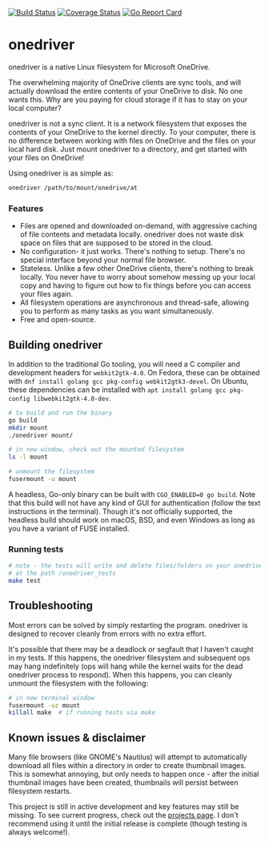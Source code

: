 [![Build Status](https://travis-ci.org/jstaf/onedriver.svg?branch=master)](https://travis-ci.org/jstaf/onedriver)
[![Coverage Status](https://coveralls.io/repos/github/jstaf/onedriver/badge.svg?branch=master)](https://coveralls.io/github/jstaf/onedriver?branch=master)
[![Go Report Card](https://goreportcard.com/badge/github.com/jstaf/onedriver)](https://goreportcard.com/report/github.com/jstaf/onedriver)

onedriver
======================================

onedriver is a native Linux filesystem for Microsoft OneDrive.

The overwhelming majority of OneDrive clients are sync tools, and will
actually download the entire contents of your OneDrive to disk. No one wants
this. Why are you paying for cloud storage if it has to stay on your local
computer?

onedriver is not a sync client. It is a network filesystem that exposes the
contents of your OneDrive to the kernel directly. To your computer, there is
no difference between working with files on OneDrive and the files on your
local hard disk. Just mount onedriver to a directory, and get started with
your files on OneDrive!

Using onedriver is as simple as:

```bash
onedriver /path/to/mount/onedrive/at
```

### Features

* Files are opened and downloaded on-demand, with aggressive caching of file 
  contents and metadata locally. onedriver does not waste disk space on files
  that are supposed to be stored in the cloud.
* No configuration- it just works. There's nothing to setup. There's no special
  interface beyond your normal file browser.
* Stateless. Unlike a few other OneDrive clients, there's nothing to break 
  locally. You never have to worry about somehow messing up your local copy and 
  having to figure out how to fix things before you can access your files again.
* All filesystem operations are asynchronous and thread-safe, allowing you to 
  perform as many tasks as you want simultaneously.
* Free and open-source.

## Building onedriver

In addition to the traditional Go tooling, you will need a C compiler and
development headers for `webkit2gtk-4.0`. On Fedora, these can be obtained with 
`dnf install golang gcc pkg-config webkit2gtk3-devel`. 
On Ubuntu, these dependencies can be installed with
`apt install golang gcc pkg-config libwebkit2gtk-4.0-dev`.

```bash
# to build and run the binary
go build
mkdir mount
./onedriver mount/

# in new window, check out the mounted filesystem
ls -l mount

# unmount the filesystem
fusermount -u mount
```

A headless, Go-only binary can be built with `CGO_ENABLED=0 go build`. Note
that this build will not have any kind of GUI for authentication (follow the
text instructions in the terminal). Though it's not officially supported, 
the headless build should work on macOS, BSD, and even Windows as long as you 
have a variant of FUSE installed.

### Running tests

```bash
# note - the tests will write and delete files/folders on your onedrive account
# at the path /onedriver_tests
make test
```

## Troubleshooting

Most errors can be solved by simply restarting the program. onedriver is
designed to recover cleanly from errors with no extra effort.

It's possible that there may be a deadlock or segfault that I haven't caught in 
my tests. If this happens, the onedriver filesystem and subsequent ops may hang
indefinitely (ops will hang while the kernel waits for the dead onedriver 
process to respond). When this happens, you can cleanly unmount the filesystem 
with the following:

```bash
# in new terminal window
fusermount -uz mount
killall make  # if running tests via make
```

## Known issues & disclaimer

Many file browsers (like GNOME's Nautilus) will attempt to automatically 
download all files within a directory in order to create thumbnail images.
This is somewhat annoying, but only needs to happen once - after the initial
thumbnail images have been created, thumbnails will persist between
filesystem restarts.

This project is still in active development and key features may still be
missing. To see current progress, check out the 
[projects page](https://github.com/jstaf/onedriver/projects/1). 
I don't recommend using it until the initial release is complete (though
testing is always welcome!).

